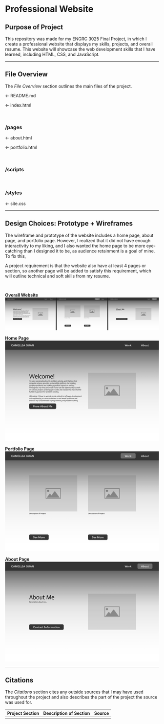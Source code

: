 # Professional Website

## Purpose of Project
This repository was made for my ENGRC 3025 Final Project, in which I create a professional website that displays my skills, projects, and overall resume. This website will showcase the web development skills that I have learned, including HTML, CSS, and JavaScript.

<hr/>

## File Overview
The *File Overview* section outlines the main files of the project.

 ← README.md

 ← index.html

<br />

### /pages

 ← about.html

 ← portfolio.html

<br />

### /scripts

<br />

### /styles

 ← site.css

<hr/>

## Design Choices: Prototype + Wireframes

The wireframe and prototype of the website includes a home page, about page, and portfolio page. However, I realized that it did not have enough interactivity to my liking, and I also wanted the home page to be more eye-catching than I designed it to be, as audience retainment is a goal of mine. To fix this, 

A project requirement is that the website also have at least 4 pages or section, so another page will be added to satisfy this requirement, which will outline technical and soft skills from my resume.

<br/>

__Overall Website__
![website wireframe 1](design/website-wireframe.png)

__Home Page__
![home wireframe 1](design/home-wireframe.png)

__Portfolio Page__
![portfolio wireframe 1](design/portfolio-wireframe.png)

__About Page__
![about wireframe 1](design/about-wireframe.png)

<hr />

## Citations

The *Citations* section cites any outside sources that I may have used throughout the project and also describes the part of the project the source was used for.

| Project Section | Description of Section | Source |
| - | - | - |
| | | |